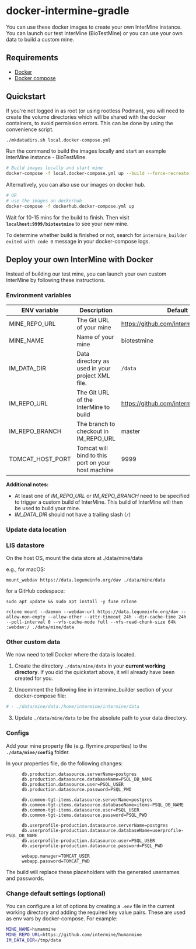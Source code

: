 # docker-intermine-gradle

You can use these docker images to create your own InterMine instance. You can launch our test InterMine (BioTestMine) or you can use your own data to build a custom mine.

## Requirements

 - [Docker](https://docs.docker.com/install/)
 - [Docker compose](https://docs.docker.com/compose/install/)

## Quickstart

If you're not logged in as root (or using rootless Podman), you will need to create the volume directories which will be shared with the docker containers, to avoid permission errors. This can be done by using the convenience script.

```bash
./mkdatadirs.sh local.docker-compose.yml
```

Run the command to build the images locally and start an example InterMine instance - BioTestMine.

```bash
# Build images locally and start mine
docker-compose -f local.docker-compose.yml up --build --force-recreate
```

Alternatively, you can also use our images on docker hub.

```bash
# OR
# use the images on dockerhub
docker-compose -f dockerhub.docker-compose.yml up 
```

Wait for 10-15 mins for the build to finish. Then visit **`localhost:9999/biotestmine`** to see your new mine.

To determine whether build is finished or not, search for `intermine_builder exited with code 0` message in your docker-compose logs.

## Deploy your own InterMine with Docker

Instead of building our test mine, you can launch your own custom InterMine by following these instructions.

### Environment variables

| ENV variable  | Description | Default | Example |
| ------------- | ------------- | ------------- | ------------- |
| MINE_REPO_URL | The Git URL of your mine | https://github.com/intermine/biotestmine | https://github.com/intermine/flymine |
| MINE_NAME  | Name of your mine | biotestmine | FlyMine |
| IM_DATA_DIR | Data directory as used in your project XML file. | `/data` | `/data/flymine` |
| IM_REPO_URL | The Git URL of the InterMine to build | https://github.com/intermine/intermine | https://github.com/yourfork/intermine |
| IM_REPO_BRANCH | The branch to checkout in IM_REPO_URL | master | dev |
| TOMCAT_HOST_PORT | Tomcat will bind to this port on your host machine | 9999 | 1234 |

**Additional notes:**
- At least one of *IM_REPO_URL* or *IM_REPO_BRANCH* need to be specified to trigger a custom build of InterMine. This build of InterMine will then be used to build your mine.
- *IM_DATA_DIR* should not have a trailing slash (`/`)

### Update data location

### LIS datastore

On the host OS, mount the data store at ./data/mine/data 

e.g., for macOS:

    mount_webdav https://data.legumeinfo.org/dav ./data/mine/data

for a GitHub codespace:

    sudo apt update && sudo apt install -y fuse rclone

    rclone mount --daemon --webdav-url https://data.legumeinfo.org/dav --allow-non-empty --allow-other --attr-timeout 24h --dir-cache-time 24h --poll-interval 0 --vfs-cache-mode full --vfs-read-chunk-size 64k :webdav:/ ./data/mine/data


### Other custom data

We now need to tell Docker where the data is located.

1. Create the directory `./data/mine/data` in your **current working directory**. If you did the quickstart above, it will already have been created for you.

2. Uncomment the following line in intermine_builder section of your docker-compose file:

```bash
# - ./data/mine/data:/home/intermine/intermine/data
```

3. Update `./data/mine/data` to be the absolute path to your data directory. 

### Configs

Add your mine property file (e.g. flymine.properties) to the **`./data/mine/config`** folder. 

In your properties file, do the following changes:

```
      db.production.datasource.serverName=postgres
      db.production.datasource.databaseName=PSQL_DB_NAME
      db.production.datasource.user=PSQL_USER
      db.production.datasource.password=PSQL_PWD
  
      db.common-tgt-items.datasource.serverName=postgres
      db.common-tgt-items.datasource.databaseName=items-PSQL_DB_NAME
      db.common-tgt-items.datasource.user=PSQL_USER
      db.common-tgt-items.datasource.password=PSQL_PWD
      
      db.userprofile-production.datasource.serverName=postgres
      db.userprofile-production.datasource.databaseName=userprofile-PSQL_DB_NAME
      db.userprofile-production.datasource.user=PSQL_USER
      db.userprofile-production.datasource.password=PSQL_PWD

      webapp.manager=TOMCAT_USER
      webapp.password=TOMCAT_PWD
```

The build will replace these placeholders with the generated usernames and passwords.

### Change default settings (optional)

You can configure a lot of options by creating a `.env` file in the current working directory and adding the required key value pairs. These are used as env vars by docker-compose. For example:
```bash
MINE_NAME=humanmine
MINE_REPO_URL=https://github.com/intermine/humanmine
IM_DATA_DIR=/tmp/data
```
